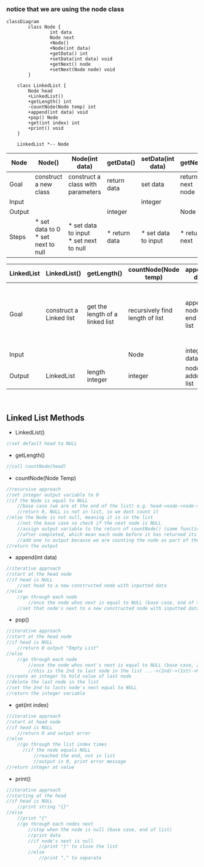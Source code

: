 ### notice that we are using the node class

````mermaid
classDiagram
	    class Node {
		        int data
		        Node next
		        +Node()
		        +Node(int data)
		        +getData() int
		        +setData(int data) void
		        +getNext() node
		        +setNext(Node node) void
	    }

    class LinkedList {
        Node head
        +LinkedList()
        +getLength() int
        -countNode(Node temp) int
        +append(int data) void
        +pop() Node
        +get(int index) int
        +print() void
    }

    LinkedList *-- Node
````
Node | Node() | Node(int data) | getData() | setData(int data) | getNext() | setNext(Node node)
-|-|-|-|-|-|-
Goal | construct a new class | construct a class with parameters | return data | set data | return next node | set next node
Input |  |  |  | integer |  | Node
Output |  |  | integer |  | Node| 
Steps | * set data to 0 <br> * set next to null | * set data to input <br> * set next to null | * return data | * set data to input | * return next | * set next to another node

LinkedList | LinkedList() | getLength() | countNode(Node temp) | append(int data) | pop() | get(int index) | print()
-|-|-|-|-|-|-|-
Goal | construct a Linked list | get the length of a linked list | recursively find length of list| append a node to the end of the list | delete the last item in the list and return it | return data from node at specified index | print entire list in array format
Input | | | Node|integer data | | integer index | 
Output | LinkedList | length integer | integer| node added to list| integer | integer data | 

<br>

## Linked List Methods
* LinkedList() 
```c
//set default head to NULL
```
* getLength()
```c
//call countNode(head)
```
* countNode(Node Temp)
```c
//recursive approach
//set integer output variable to 0
//if the Node is equal to NULL
	//base case (we are at the end of the list) e.g. head->node->node->NULL
	//return 0, NULL is not in list, so we dont count it
//else the Node is not null, meaning it is in the list
	//not the base case so check if the next node is NULL
	//assign output variable to the return of countNode() (same function)
	//after completed, which mean each node before it has returned its value
	//add one to output because we are counting the node as part of the length
//return the output
```
* append(int data)
```c
//iterative approach
//start at the head node
//if head is NULL
	//set head to a new constructed node with inputted data
//else
	//go through each node
		//once the node whos next is equal to NULL (base case, end of the list)
	//set that node's next to a new constructed node with inputted data
```
* pop()
```cpp
//iterative approach
//start at the head node
//if head is NULL
	//return 0 output "Empty List"
//else
	//go through each node
		//once the node whos next's next is equal to NULL (base case, 2nd to end of the list)
		//this is the 2nd to last node in the list ...->(2nd)->(1st)->NULL
//create an integer to hold value of last node
//delete the last node in the list
//set the 2nd to lasts node's next equal to NULL
//return the integer variable
```
* get(int index)
```cpp
//iterative approach
//start at head node
//if head is NULL
	//return 0 and output error
//else
	//go through the list index times
	  //if the node equals NULL
		  //reached the end, not in list
		  //output is 0, print error message
//return integer at value
```
* print()
```cpp
//iterative approach
//starting at the head
//if head is NULL
	//print string "{}"
//else
	//print "{"
	//go through each nodes next
		//stop when the node is null (base case, end of list)
		//print data
		//if node's next is null
			//print "}" to close the list
		//else
			//print "," to separate
```
